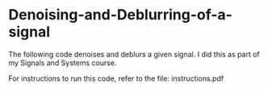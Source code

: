 # Denoising-and-Deblurring-of-a-signal
The following code denoises and deblurs a given signal. I did this as part of my Signals and Systems course.

For instructions to run this code, refer to the file: instructions.pdf
